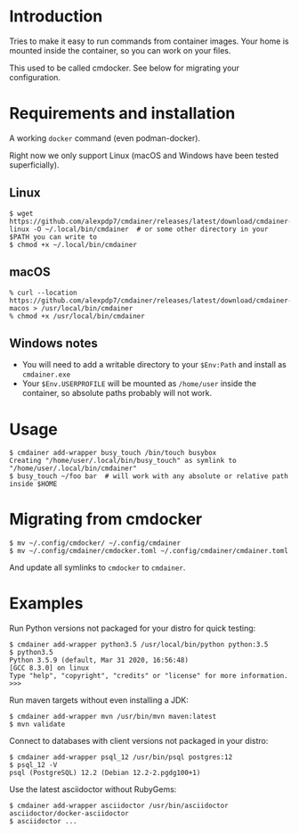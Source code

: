 # Introduction

Tries to make it easy to run commands from container images. Your home is mounted inside the container, so you can work on your files.

This used to be called cmdocker. See below for migrating your configuration.

# Requirements and installation

A working `docker` command (even podman-docker).

Right now we only support Linux (macOS and Windows have been tested superficially).

## Linux

```
$ wget https://github.com/alexpdp7/cmdainer/releases/latest/download/cmdainer-linux -O ~/.local/bin/cmdainer  # or some other directory in your $PATH you can write to
$ chmod +x ~/.local/bin/cmdainer
```

## macOS

```
% curl --location https://github.com/alexpdp7/cmdainer/releases/latest/download/cmdainer-macos > /usr/local/bin/cmdainer
% chmod +x /usr/local/bin/cmdainer
```

## Windows notes

* You will need to add a writable directory to your `$Env:Path` and install as `cmdainer.exe`
* Your `$Env.USERPROFILE` will be mounted as `/home/user` inside the container, so absolute paths probably will not work.

# Usage

```
$ cmdainer add-wrapper busy_touch /bin/touch busybox
Creating "/home/user/.local/bin/busy_touch" as symlink to "/home/user/.local/bin/cmdainer"
$ busy_touch ~/foo bar  # will work with any absolute or relative path inside $HOME
```

# Migrating from cmdocker

```
$ mv ~/.config/cmdocker/ ~/.config/cmdainer
$ mv ~/.config/cmdainer/cmdocker.toml ~/.config/cmdainer/cmdainer.toml
```

And update all symlinks to `cmdocker` to `cmdainer`.

# Examples

Run Python versions not packaged for your distro for quick testing:

```
$ cmdainer add-wrapper python3.5 /usr/local/bin/python python:3.5
$ python3.5
Python 3.5.9 (default, Mar 31 2020, 16:56:48) 
[GCC 8.3.0] on linux
Type "help", "copyright", "credits" or "license" for more information.
>>>
```

Run maven targets without even installing a JDK:

```
$ cmdainer add-wrapper mvn /usr/bin/mvn maven:latest
$ mvn validate
```

Connect to databases with client versions not packaged in your distro:

```
$ cmdainer add-wrapper psql_12 /usr/bin/psql postgres:12
$ psql_12 -V
psql (PostgreSQL) 12.2 (Debian 12.2-2.pgdg100+1)
```

Use the latest asciidoctor without RubyGems:

```
$ cmdainer add-wrapper asciidoctor /usr/bin/asciidoctor asciidoctor/docker-asciidoctor
$ asciidoctor ...
```
